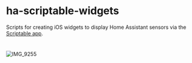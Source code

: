 # ha-scriptable-widgets
Scripts for creating iOS widgets to display Home Assistant sensors via the [Scriptable app](https://scriptable.app/).

# 
![IMG_9255](https://github.com/ianabshire/ha-scriptable-widgets/assets/7064594/abc486e8-7082-4da7-8517-84270b83e473)
